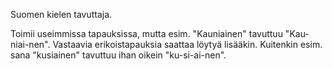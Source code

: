 Suomen kielen tavuttaja.

Toimii useimmissa tapauksissa, mutta esim. "Kauniainen" tavuttuu "Kau-niai-nen".
Vastaavia erikoistapauksia saattaa löytyä lisääkin. Kuitenkin esim. sana "kusiainen" tavuttuu ihan
oikein "ku-si-ai-nen".


